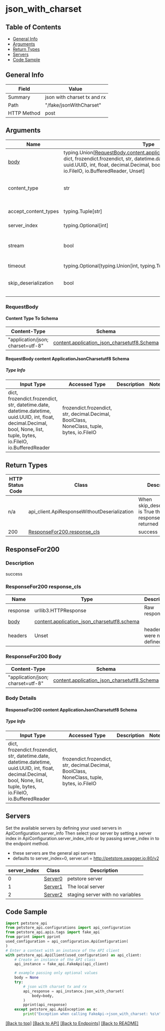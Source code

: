 <a name="jsonwithcharset"></a>
# **json_with_charset**

## Table of Contents
- [General Info](#general-info)
- [Arguments](#arguments)
- [Return Types](#return-types)
- [Servers](#servers)
- [Code Sample](#code-sample)

## General Info
| Field | Value |
| ----- | ----- |
| Summary | json with charset tx and rx |
| Path | "/fake/jsonWithCharset" |
| HTTP Method | post |

## Arguments

Name | Type | Description  | Notes
------------- | ------------- | ------------- | -------------
[body](#requestbody) | typing.Union[[RequestBody.content.application_json_charsetutf8.schema](#RequestBody-content-applicationjsoncharsetutf8-schema), dict, frozendict.frozendict, str, datetime.date, datetime.datetime, uuid.UUID, int, float, decimal.Decimal, bool, None, list, tuple, bytes, io.FileIO, io.BufferedReader, Unset] | optional, default is unset |
content_type | str | optional, default is 'application/json; charset&#x3D;utf-8' | Selects the schema and serialization of the request body
accept_content_types | typing.Tuple[str] | default is ("application/json; charset=utf-8", ) | Tells the server the content type(s) that are accepted by the client
server_index | typing.Optional[int] | default is None | Allows one to select a different server
stream | bool | default is False | if True then the response.content will be streamed and loaded from a file like object. When downloading a file, set this to True to force the code to deserialize the content to a FileSchema file
timeout | typing.Optional[typing.Union[int, typing.Tuple]] | default is None | the timeout used by the rest client
skip_deserialization | bool | default is False | when True, headers and body will be unset and an instance of api_client.ApiResponseWithoutDeserialization will be returned

### RequestBody

#### Content Type To Schema
Content-Type | Schema
------------ | -------
"application/json; charset&#x3D;utf-8" | [content.application_json_charsetutf8.Schema](#requestbody-content-applicationjsoncharsetutf8-schema)

#### RequestBody content ApplicationJsonCharsetutf8 Schema

##### Type Info
Input Type | Accessed Type | Description | Notes
------------ | ------------- | ------------- | -------------
dict, frozendict.frozendict, str, datetime.date, datetime.datetime, uuid.UUID, int, float, decimal.Decimal, bool, None, list, tuple, bytes, io.FileIO, io.BufferedReader | frozendict.frozendict, str, decimal.Decimal, BoolClass, NoneClass, tuple, bytes, io.FileIO |  |

## Return Types

HTTP Status Code | Class | Description
------------- | ------------- | -------------
n/a | api_client.ApiResponseWithoutDeserialization | When skip_deserialization is True this response is returned
200 | [ResponseFor200.response_cls](#responsefor200-response_cls) | success

## ResponseFor200

### Description
success

### ResponseFor200 response_cls
Name | Type | Description  | Notes
------------- | ------------- | ------------- | -------------
response | urllib3.HTTPResponse | Raw response |
[body](#responsefor200-body) | [content.application_json_charsetutf8.schema](#responsefor200-content-applicationjsoncharsetutf8-schema) |  |
headers | Unset | headers were not defined |

### ResponseFor200 Body
Content-Type | Schema
------------ | -------
"application/json; charset&#x3D;utf-8" | [content.application_json_charsetutf8.Schema](#responsefor200-content-applicationjsoncharsetutf8-schema)

### Body Details
#### ResponseFor200 content ApplicationJsonCharsetutf8 Schema

##### Type Info
Input Type | Accessed Type | Description | Notes
------------ | ------------- | ------------- | -------------
dict, frozendict.frozendict, str, datetime.date, datetime.datetime, uuid.UUID, int, float, decimal.Decimal, bool, None, list, tuple, bytes, io.FileIO, io.BufferedReader | frozendict.frozendict, str, decimal.Decimal, BoolClass, NoneClass, tuple, bytes, io.FileIO |  |

## Servers

Set the available servers by defining your used servers in ApiConfiguration.server_info
Then select your server by setting a server index in ApiConfiguration.server_index_info or by
passing server_index in to the endpoint method.
- these servers are the general api servers
- defaults to server_index=0, server.url = http://petstore.swagger.io:80/v2

server_index | Class | Description
------------ | ----- | ------------
0 | [Server0](../../../servers/server_0.md) | petstore server
1 | [Server1](../../../servers/server_1.md) | The local server
2 | [Server2](../../../servers/server_2.md) | staging server with no variables

## Code Sample

```python
import petstore_api
from petstore_api.configurations import api_configuration
from petstore_api.apis.tags import fake_api
from pprint import pprint
used_configuration = api_configuration.ApiConfiguration(
)
# Enter a context with an instance of the API client
with petstore_api.ApiClient(used_configuration) as api_client:
    # Create an instance of the API class
    api_instance = fake_api.FakeApi(api_client)

    # example passing only optional values
    body = None
    try:
        # json with charset tx and rx
        api_response = api_instance.json_with_charset(
            body=body,
        )
        pprint(api_response)
    except petstore_api.ApiException as e:
        print("Exception when calling FakeApi->json_with_charset: %s\n" % e)
```

[[Back to top]](#top) [[Back to API]](../fake_api.md) [[Back to Endpoints]](../../../../README.md#Endpoints) [[Back to README]](../../../../README.md)
